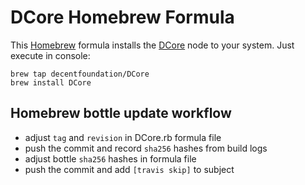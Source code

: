 # DCore Homebrew Formula

This [Homebrew](http://brew.sh) formula installs the [DCore](https://decent.ch/dcore) node to your system. Just execute in console:

    brew tap decentfoundation/DCore
    brew install DCore

## Homebrew bottle update workflow

* adjust `tag` and `revision` in DCore.rb formula file
* push the commit and record `sha256` hashes from build logs
* adjust bottle `sha256` hashes in formula file
* push the commit and add `[travis skip]` to subject
